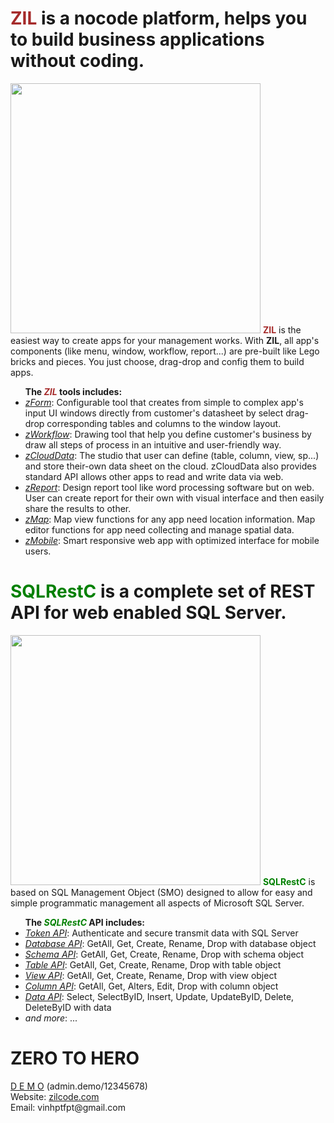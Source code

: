 <p>
<h1><b style='color:brown'>ZIL</b> is a nocode platform, helps you to build business applications without coding.</h1>
<img width='400px' src='https://static.wixstatic.com/media/e5534e_d5b7a97b74a64a55a56f44be0a98d627~mv2.jpg'/>
<b style='color:brown'>ZIL</b> is the easiest way to create apps for your management works. With <b>ZIL</b>, all app's components (like menu, window, workflow, report...) are  pre-built like Lego bricks and pieces. You just choose, drag-drop and config them to build apps.
<ul><b>The <i style='color:brown'>ZIL</i> tools includes:</b>
  <li><i><u>zForm</u></i>: Configurable  tool that creates from simple to complex app's input UI windows directly from customer's datasheet by select drag-drop corresponding tables and columns to the window layout.</li>
  <li><i><u>zWorkflow</u></i>: Drawing tool that help you define customer's business by draw all steps of process in an intuitive and user-friendly way.</li>
  <li><i><u>zCloudData</u></i>: The studio that user can define (table, column, view, sp...) and store their-own data sheet on the cloud. zCloudData also provides standard API allows other apps to read and write data via web.</li>
  <li><i><u>zReport</u></i>: Design report tool like word processing software but on web. User can create report for their own with visual interface and then easily share the results to other.</li>
  <li><i><u>zMap</u></i>: Map view functions for any app need location information. Map editor functions for app need collecting and manage spatial data.</li>
  <li><i><u>zMobile</u></i>: Smart responsive web app with optimized interface for mobile users.</li>
</ul>
</p>
<h1><b style='color:green'>SQLRestC</b> is a complete set of REST API for web enabled SQL Server.</h1>
<img width='400px' src='https://static.wixstatic.com/media/13a6c8_f860144587de42059d0527a60a2d3fc9~mv2.jpg'/>
<b style='color:green'>SQLRestC</b> is based on SQL Management Object (SMO) designed to allow for easy and simple programmatic management all aspects of Microsoft SQL Server.
<ul><b>The <i style='color:green'>SQLRestC</i> API includes:</b>
  <li><i><u>Token API</u></i>: Authenticate and secure transmit data with SQL Server</li>
  <li><i><u>Database API</u></i>: GetAll, Get, Create, Rename, Drop with database object</li>
  <li><i><u>Schema API</u></i>: GetAll, Get, Create, Rename, Drop with schema object</li>
  <li><i><u>Table API</u></i>: GetAll, Get, Create, Rename, Drop with table object</li>
  <li><i><u>View API</u></i>: GetAll, Get, Create, Rename, Drop with view object</li>
  <li><i><u>Column API</u></i>: GetAll, Get, Alters, Edit, Drop with column object</li>
  <li><i><u>Data API</u></i>: Select, SelectByID, Insert, Update, UpdateByID, Delete, DeleteByID with data</li>
  <li><i>and more</i>: ...</li>
</ul>
</p>
<h1>ZERO TO HERO</h1>
<a href="https://demo.zilcode.com/index.html">D E M O</a> (admin.demo/12345678) <br/>
Website: <a href="https://zilcode.com">zilcode.com</a><br/>
Email: vinhptfpt@gmail.com
